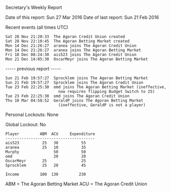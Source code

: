 Secretary's Weekly Report

Date of this report: Sun 27 Mar 2016
Date of last report: Sun 21 Feb 2016


Recent events (all times UTC)

    Sat 28 Nov 21:20:33  The Agoran Credit Union created
    Sat 28 Nov 22:10:45  The Agoran Betting Market created
    Mon 14 Dec 21:26:27  aranea joins The Agoran Credit Union
    Mon 14 Dec 21:26:27  aranea joins The Agoran Betting Market
    Fri 18 Dec 08:24:30  ais523 joins The Agoran Credit Union
    Mon 21 Dec 14:05:30  OscarMeyr joins The Agoran Betting Market

----- previous report -----

    Sun 21 Feb 19:57:27  Sprocklem joins The Agoran Betting Market
    Sun 21 Feb 19:57:27  Sprocklem joins The Agoran Credit Union
    Tue 23 Feb 22:25:30  omd joins The Agoran Betting Market (ineffective,
                           now requires flipping Budget Switch to 25)
    Tue 23 Feb 22:25:30  omd joins The Agoran Credit Union
    Thu 10 Mar 04:58:52  GeraldP joins The Agoran Betting Market
                           (ineffective, GeraldP is not a player)


Personal Lockouts: None

Global Lockout: No

    Player         ABM  ACU     Expenditure
    ---------------------------------------
    ais523          25   30          55
    aranea          25   10          35
    Murphy               50          50
    omd                  20          20
    OscarMeyr       25               25
    Sprocklem       25   20          45

    Income         100  130         230

ABM = The Agoran Betting Market
ACU = The Agoran Credit Union